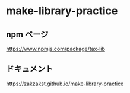 # make-library-practice

## npm ページ

https://www.npmjs.com/package/tax-lib

## ドキュメント

https://zakzakst.github.io/make-library-practice
